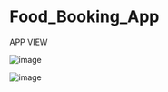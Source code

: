 # Food_Booking_App

APP VIEW

![image](https://user-images.githubusercontent.com/114052035/212543623-b6329a3b-1930-4010-892f-754d12748030.png)

![image](https://user-images.githubusercontent.com/114052035/212543678-cef73d0d-6324-44bc-80d9-6efaae5b0057.png)
